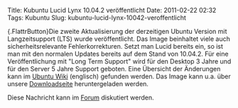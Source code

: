 Title: Kubuntu Lucid Lynx 10.04.2 veröffentlicht
Date: 2011-02-22 02:32
Tags: Kubuntu
Slug: kubuntu-lucid-lynx-10042-veroffentlicht

[](http://www.kubuntu-de.org/nachrichten/kubuntu/2056-kubuntu-lucid-lynx-10-04-2-veroeffentlicht){.FlattrButton}Die
zweite Aktualisierung der derzeitigen Ubuntu Version mit Langzeitsupport
(LTS) wurde veröffentlicht. Das Image beinhaltet viele auch
sicherheitsrelevante Fehlerkorrekturen. Setzt man Lucid bereits ein, so
ist man mit den normalen Updates bereits auf dem Stand von 10.04.2. Für
eine Veröffentlichung mit "Long Term Support" wird für den Desktop 3
Jahre und für den Server 5 Jahre Support geboten. Eine Übersicht der
Änderungen kann im [Ubuntu
Wiki](https://wiki.ubuntu.com/LucidLynx/ReleaseNotes/ChangeSummary/10.04.2 "https://wiki.ubuntu.com/LucidLynx/ReleaseNotes/ChangeSummary/10.04.2")
(englisch) gefunden werden. Das Image kann u.a. über unsere
[Downloadseite](http://www.kubuntu-de.org/download-kubuntu-10-04-lucid-lynx-herunterladen "http://www.kubuntu-de.org/download-kubuntu-10-04-lucid-lynx-herunterladen")
heruntergeladen werden.



Diese Nachricht kann im
[Forum](http://forum.kubuntu-de.org/index.php?board=1.0 "http://forum.kubuntu-de.org/index.php?board=1.0")
diskutiert werden.


<!--break--><!--break-->
